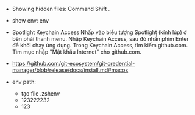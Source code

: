 -   Showing hidden files: Command Shift .
-   show env: env
-   Spotlight Keychain Access
    Nhấp vào biểu tượng Spotlight (kính lúp) ở bên phải thanh menu.
    Nhập Keychain Access, sau đó nhấn phím Enter để khởi chạy ứng dụng.
    Trong Keychain Access, tìm kiếm github.com.
    Tìm mục nhập "Mật khẩu Internet" cho github.com.

-   https://github.com/git-ecosystem/git-credential-manager/blob/release/docs/install.md#macos
-   env path:
    -   tạo file .zshenv
    -   123222232
    -   123
